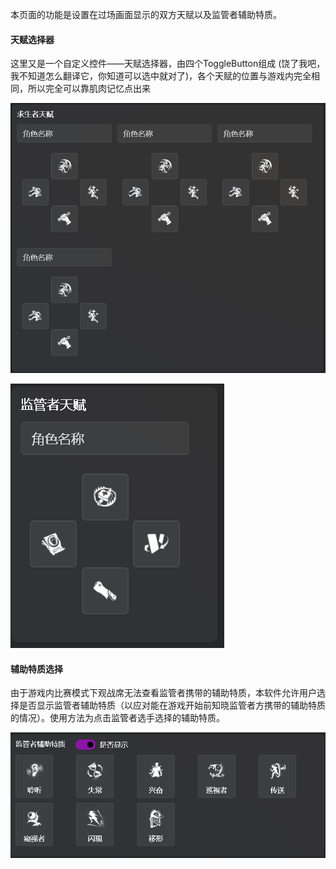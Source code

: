 本页面的功能是设置在过场画面显示的双方天赋以及监管者辅助特质。

#### 天赋选择器
这里又是一个自定义控件——天赋选择器，由四个ToggleButton组成 (饶了我吧，我不知道怎么翻译它，你知道可以选中就对了)，各个天赋的位置与游戏内完全相同，所以完全可以靠肌肉记忆点出来

![求生者天赋选择部分](images/求生者天赋.png)

![监管者天赋选择部分](images/监管者天赋.png)

#### 辅助特质选择
由于游戏内比赛模式下观战席无法查看监管者携带的辅助特质，本软件允许用户选择是否显示监管者辅助特质（以应对能在游戏开始前知晓监管者方携带的辅助特质的情况）。使用方法为点击监管者选手选择的辅助特质。

![监管者辅助特质选择部分](images/监管者技能.png)


